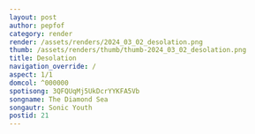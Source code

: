 ```yaml
---
layout: post
author: pepfof
category: render
render: /assets/renders/2024_03_02_desolation.png
thumb: /assets/renders/thumb/thumb-2024_03_02_desolation.png
title: Desolation
navigation_override: /
aspect: 1/1
domcol: ^000000
spotisong: 3QFQUqMj5UkDcrYYKFA5Vb
songname: The Diamond Sea
songautr: Sonic Youth
postid: 21
---
```


<!--USER BEGIN 1-->

<!--USER END 1-->

<!--more-->
<!--USER BEGIN 2-->

<!--USER END 2-->

